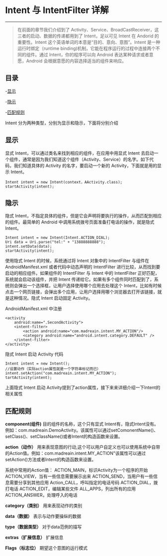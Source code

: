 # Intent 与 IntentFilter 详解

---

> 在前面的章节我们介绍到了 Activity、Service、BroadCastReceiver，这三者的启动、数据的传递都用到了 Intent，足以可见 Intent 在 Andorid 的重要性。Intent 这个英语单词的本意是“目的、意向、意图”。Intent 是一种运行时绑定（runtime binding)机制，它能在程序运行的过程中连接两个不同的组件。通过 Intent，你的程序可以向 Android 表达某种请求或者意愿，Android 会根据意愿的内容选择适当的组件来响应。

## 目录

-[显示](#显示)

-[隐示](#隐示)

-[匹配规则](#匹配规则)

Intent 分为两种类型，分别为显示和隐示，下面将分别介绍

## 显示

显式 Intent，可以通过类名来找到相应的组件，在应用中用显式 Intent 去启动一个组件，通常是因为我们知道这个组件（Activity、Service）的名字。如下代码，我们知道具体的 Activity 的名字，要启动一个新的 Activity，下面就是用的显示 Intent。

```
Intent intent = new Intent(context，AActivity.class);
startActivity(intent);
```

## 隐示

隐式 Intent，不指定具体的组件，但是它会声明将要执行的操作，从而匹配到相应的组件。最简单的 Android 中调用系统拨号页面准备打电话的操作，就是隐式 Intent。

```
Intent intent = new Intent(Intent.ACTION_DIAL);
Uri data = Uri.parse("tel:" + "13888888888");
intent.setData(data);
startActivity(intent);
```

使用隐式 Intent 的时候，系统通过将 Intent 对象中的 IntentFilter 与组件在 AndroidManifest.xml 或者代码中动态声明的 IntentFilter 进行比较，从而找到要启动的相应组件。如果组件的 IntentFilter 与 Intent 中的 IntentFilter 正好匹配，系统就会启动该组件，并把 Intent 传递给它。如果有多个组件同时匹配到了，系统则会弹出一个选择框，让用户选择使用哪个应用去处理这个 Intent，比如有时候点击一个网页链接，会弹出多个应用，让用户选择用哪个浏览器去打开该链接，就是这种情况。隐式 Intent 启动固定 Activity。

AndroidManifest.xml 中注册

```
<activity
    android:name=".SecondActivity">
    <intent-filter>
        <action android:name="com.madreain.intent.MY_ACTION"/>
        <category android:name="android.intent.category.DEFAULT" />
    </intent-filter>
</activity>
```

隐式 Intent 启动 Activity 代码

```
Intent intent = new Intent();
//设置动作（实际action属性就是一个字符串标记而已）
intent.setAction("com.madreain.intent.MY_ACTION");
tartActivity(intent);

```

上面隐式 Intent 启动 Activity提到了action属性，接下来来详细介绍一下Intent的相关属性

## 匹配规则

**component(组件)**
目的组件的名称，这个只有显式 Intent有，隐式Intent没有。例如：com.madreain.DemoActivity。该属性可以通过setComonentName()、setClass()、setClassName()或者Intent的构造函数来设置。

**action（动作）**
用来表现意图的行动,这个可以用户自定义也可以使用系统中自带的Action值。例如：com.madreain.intent.MY_ACTION"该属性可以通过setAction()方法或者Intent的构造函数来设置。

系统中常用的Action值：
ACTION_MAIN，标识Activity为一个程序的开始
ACTION_VIEW，当有一些信息需要展示出来
ACTION_SEND，当用户有一些信息需要分享到其他应用
Action_CALL，呼叫指定的电话号码
ACTION_DIAL，拨打电话
ACTION_EDIT，编辑某些文件
ALL_APPS，列出所有的应用
ACTION_ANSWER，处理呼入的电话


**category（类别）**
用来表现动作的类别

**data（数据）**
表示与动作要操纵的数据

**type（数据类型）**
对于data范例的描写

**extras（扩展信息）**
扩展信息

**Flags（标志位）**
期望这个意图的运行模式



